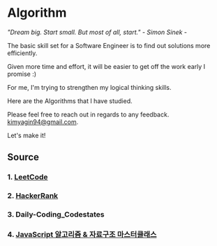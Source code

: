# Algorithm

<i>"Dream big. Start small. But most of all, start." - Simon Sinek - </i>

The basic skill set for a Software Engineer is to find out solutions more efficiently. 

Given more time and effort, it will be easier to get off the work early I promise :)

For me, I'm trying to strengthen my logical thinking skills.

Here are the Algorithms that I have studied.

Please feel free to reach out in regards to any feedback. kimyagin94@gmail.com.

Let's make it!

## Source
### 1. [LeetCode](https://leetcode.com/)
### 2. [HackerRank](https://www.hackerrank.com/)
### 3. Daily-Coding_Codestates
### 4. [JavaScript 알고리즘 & 자료구조 마스터클래스](https://www.udemy.com/course/best-javascript-data-structures/)
